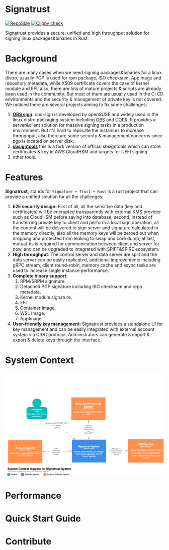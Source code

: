 # Signatrust
[![RepoSize](https://img.shields.io/github/repo-size/TommyLike/signatrust)](https://github.com/volcano-sh/volcano)
[![Clippy check](https://github.com/TommyLike/signatrust/actions/workflows/build.yml/badge.svg)](https://github.com/TommyLike/signatrust/actions/workflows/build.yml)

Signatrust provides a secure, unified and high throughput solution for signing linux packages&binaries in Rust.
# Background
There are many cases when we need signing packages&binaries for a linux distro, usually PGP is used for rpm package, 
ISO checksum, AppImage and repository metadata, while X509 certificate covers the case of kernel module and EFI, 
also, there are lots of mature projects & scripts are already been used in the community. But most of them are usually 
used in the CI CD environments and the security & management of private key is not covered.
We noticed there are several projects aiming to fix some challenges:
1. [**OBS sign**](https://github.com/openSUSE/obs-sign): obs-sign is developed by openSUSE and widely used in the linux distro 
   packaging system including [OBS](https://build.opensuse.org/) and [COPR](https://copr.fedorainfracloud.org/). It
   provides a server&client solution for massive signing tasks in a production environment. But it's hard to replicate the
   instances to increase throughput, also there are some security & management concerns since pgp is located on server disk.
2. [**sbsigntools**](https://github.com/phrack/sbsigntools) this is a fork version of official sbsigntools which can store
    certificates & key in AWS CloudHSM and targets for UEFI signing.
3. other tools.

# Features
**Signatrust**, stands for `Signature + Trust + Rust` is a rust project that can provide a unified solution for all the challenges:
 
1. **E2E security design**: First of all, all the sensitive data (key and certificates) will be encrypted transparently with 
   external KMS provider such as CloudHSM before saving into database, second, instead of transferring private key to client
   and perform a local sign operation, all the content will be delivered to sign server and signature calculated in the memory
   directly, also all the memory keys will be zeroed out when dropping and protected from leaking to swap and core dump, at last,
   mutual-tls is required for communication between client and server for now, and can be upgraded to integrated with SPIFF&SPIRE
   ecosystem.
2. **High throughput**: The control server and data server are split and the data server can be easily replicated, additional
   improvements including gRPC stream, client round-robin, memory cache and async tasks are used to increase single instance 
   performance.
3. **Complete binary support**:
   1. RPM/SRPM signature.
   2. Detached PGP signature including ISO checksum and repo metadata.
   3. Kernel module signature.
   4. EFI.
   5. Container Image.
   6. WSL Image.
   7. AppImage.
4. **User-friendly key management**: Signatrust provides a standalone UI for key management and can be easily integrated with
   external account system via OIDC protocol. Administrators can generate & import & export & delete keys through the interface.

# System Context
![System Context](./docs/images/System%20Context.png)
# Performance

# Quick Start Guide

# Contribute
